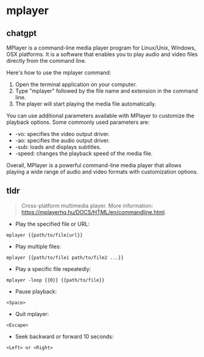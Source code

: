 # mplayer 
## chatgpt 
MPlayer is a command-line media player program for Linux/Unix, Windows, OSX platforms. It is a software that enables you to play audio and video files directly from the command line. 

Here's how to use the mplayer command:

1. Open the terminal application on your computer.
2. Type "mplayer" followed by the file name and extension in the command line.
3. The player will start playing the media file automatically.

You can use additional parameters available with MPlayer to customize the playback options. Some commonly used parameters are:

- -vo: specifies the video output driver.
- -ao: specifies the audio output driver.
- -sub: loads and displays subtitles.
- -speed: changes the playback speed of the media file.

Overall, MPlayer is a powerful command-line media player that allows playing a wide range of audio and video formats with customization options. 

## tldr 
 
> Cross-platform multimedia player.
> More information: <https://mplayerhq.hu/DOCS/HTML/en/commandline.html>.

- Play the specified file or URL:

`mplayer {{path/to/file|url}}`

- Play multiple files:

`mplayer {{path/to/file1 path/to/file2 ...}}`

- Play a specific file repeatedly:

`mplayer -loop {{0}} {{path/to/file}}`

- Pause playback:

`<Space>`

- Quit mplayer:

`<Escape>`

- Seek backward or forward 10 seconds:

`<Left> or <Right>`
